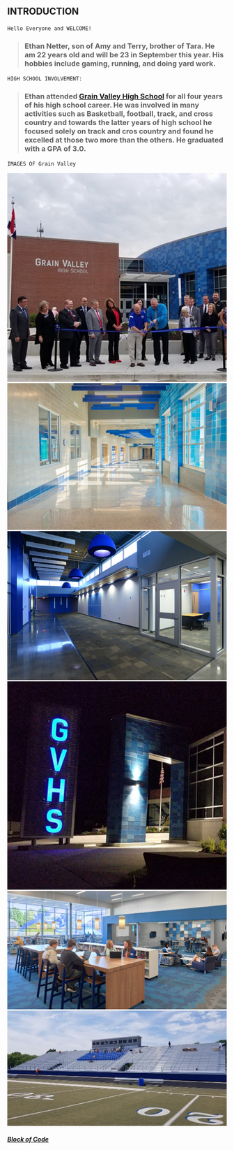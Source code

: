 ## **INTRODUCTION**
```
Hello Everyone and WELCOME!
```
> ### Ethan Netter, son of Amy and Terry, brother of Tara. He am 22 years old and will be 23 in September this year. His hobbies include gaming, running, and doing yard work.
```
HIGH SCHOOL INVOLVEMENT:
```
>### Ethan attended [Grain Valley High School](https://gvhs.grainvalleyschools.org/) for all four years of his high school career. He was involved in many activities such as Basketball, football, track, and cross country and towards the latter years of high school he focused solely on track and cros country and found he excelled at those two more than the others. He graduated with a GPA of 3.0.

```
IMAGES OF Grain Valley
```
![Grain Valley](GVHS1.jpg)
![Grain Valley](GVHS2.jpg)
![Grain Valley](GVHS3.jpg)
![Grain Valley](GVHS4.jpg)
![Grain Valley](GVHS5.jpg)
![Grain Valley](GVHS6.jpg)

##### [Block of Code](Block-of-Code.md)
